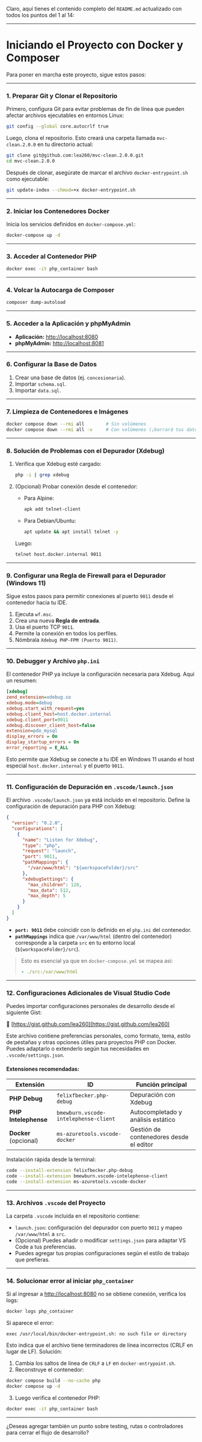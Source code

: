 Claro, aquí tienes el contenido completo del `README.md` actualizado con todos los puntos del 1 al 14:

---

# Iniciando el Proyecto con Docker y Composer

Para poner en marcha este proyecto, sigue estos pasos:

---

### 1. Preparar Git y Clonar el Repositorio

Primero, configura Git para evitar problemas de fin de línea que pueden afectar archivos ejecutables en entornos Linux:

```bash
git config --global core.autocrlf true
```

Luego, clona el repositorio. Esto creará una carpeta llamada `mvc-clean.2.0.0` en tu directorio actual:

```bash
git clone git@github.com:lea260/mvc-clean.2.0.0.git
cd mvc-clean.2.0.0
```

Después de clonar, asegúrate de marcar el archivo `docker-entrypoint.sh` como ejecutable:

```bash
git update-index --chmod=+x docker-entrypoint.sh
```

---

### 2. Iniciar los Contenedores Docker

Inicia los servicios definidos en `docker-compose.yml`:

```bash
docker-compose up -d
```

---

### 3. Acceder al Contenedor PHP

```bash
docker exec -it php_container bash
```

---

### 4. Volcar la Autocarga de Composer

```bash
composer dump-autoload
```

---

### 5. Acceder a la Aplicación y phpMyAdmin

* **Aplicación:** [http://localhost:8080](http://localhost:8080)
* **phpMyAdmin:** [http://localhost:8081](http://localhost:8081)

---

### 6. Configurar la Base de Datos

1. Crear una base de datos (ej. `concesionaria`).
2. Importar `schema.sql`.
3. Importar `data.sql`.

---

### 7. Limpieza de Contenedores e Imágenes

```bash
docker compose down --rmi all        # Sin volúmenes  
docker compose down --rmi all -v     # Con volúmenes (¡borrará tus datos!)
```

---

### 8. Solución de Problemas con el Depurador (Xdebug)

1. Verifica que Xdebug esté cargado:

   ```bash
   php -i | grep xdebug
   ```

2. (Opcional) Probar conexión desde el contenedor:

   * Para Alpine:

     ```bash
     apk add telnet-client
     ```

   * Para Debian/Ubuntu:

     ```bash
     apt update && apt install telnet -y
     ```

   Luego:

   ```bash
   telnet host.docker.internal 9011
   ```

---

### 9. Configurar una Regla de Firewall para el Depurador (Windows 11)

Sigue estos pasos para permitir conexiones al puerto `9011` desde el contenedor hacia tu IDE.

1. Ejecuta `wf.msc`.
2. Crea una nueva **Regla de entrada**.
3. Usa el puerto TCP `9011`.
4. Permite la conexión en todos los perfiles.
5. Nómbrala `Xdebug PHP-FPM (Puerto 9011)`.

---

### 10. Debugger y Archivo `php.ini`

El contenedor PHP ya incluye la configuración necesaria para Xdebug. Aquí un resumen:

```ini
[xdebug]
zend_extension=xdebug.so
xdebug.mode=debug
xdebug.start_with_request=yes
xdebug.client_host=host.docker.internal
xdebug.client_port=9011
xdebug.discover_client_host=false
extension=pdo_mysql
display_errors = On
display_startup_errors = On
error_reporting = E_ALL
```

Esto permite que Xdebug se conecte a tu IDE en Windows 11 usando el host especial `host.docker.internal` y el puerto `9011`.

---

### 11. Configuración de Depuración en `.vscode/launch.json`

El archivo `.vscode/launch.json` ya está incluido en el repositorio. Define la configuración de depuración para PHP con Xdebug:

```json
{
  "version": "0.2.0",
  "configurations": [
    {
      "name": "Listen for Xdebug",
      "type": "php",
      "request": "launch",
      "port": 9011,
      "pathMappings": {
        "/var/www/html": "${workspaceFolder}/src"
      },
      "xdebugSettings": {
        "max_children": 128,
        "max_data": 512,
        "max_depth": 5
      }
    }
  ]
}
```

* **`port: 9011`** debe coincidir con lo definido en el `php.ini` del contenedor.
* **`pathMappings`** indica que `/var/www/html` (dentro del contenedor) corresponde a la carpeta `src` en tu entorno local (`${workspaceFolder}/src`).

> Esto es esencial ya que en `docker-compose.yml` se mapea así:
>
> ```yaml
> - ./src:/var/www/html
> ```

---

### 12. Configuraciones Adicionales de Visual Studio Code

Puedes importar configuraciones personales de desarrollo desde el siguiente Gist:

🔗 [https://gist.github.com/lea260](https://gist.github.com/lea260)

Este archivo contiene preferencias personales, como formato, tema, estilo de pestañas y otras opciones útiles para proyectos PHP con Docker. Puedes adaptarlo o extenderlo según tus necesidades en `.vscode/settings.json`.

#### Extensiones recomendadas:

| Extensión             | ID                                    | Función principal                       |
| --------------------- | ------------------------------------- | --------------------------------------- |
| **PHP Debug**         | `felixfbecker.php-debug`              | Depuración con Xdebug                   |
| **PHP Intelephense**  | `bmewburn.vscode-intelephense-client` | Autocompletado y análisis estático      |
| **Docker** (opcional) | `ms-azuretools.vscode-docker`         | Gestión de contenedores desde el editor |

Instalación rápida desde la terminal:

```bash
code --install-extension felixfbecker.php-debug
code --install-extension bmewburn.vscode-intelephense-client
code --install-extension ms-azuretools.vscode-docker
```

---

### 13. Archivos `.vscode` del Proyecto

La carpeta `.vscode` incluida en el repositorio contiene:

* `launch.json`: configuración del depurador con puerto `9011` y mapeo `/var/www/html` a `src`.
* (Opcional) Puedes añadir o modificar `settings.json` para adaptar VS Code a tus preferencias.
* Puedes agregar tus propias configuraciones según el estilo de trabajo que prefieras.

---

### 14. Solucionar error al iniciar `php_container`

Si al ingresar a [http://localhost:8080](http://localhost:8080) no se obtiene conexión, verifica los logs:

```bash
docker logs php_container
```

Si aparece el error:

```
exec /usr/local/bin/docker-entrypoint.sh: no such file or directory
```

Esto indica que el archivo tiene terminadores de línea incorrectos (CRLF en lugar de LF). Solución:

1. Cambia los saltos de línea de `CRLF` a `LF` en `docker-entrypoint.sh`.
2. Reconstruye el contenedor:

```bash
docker compose build --no-cache php
docker compose up -d
```

3. Luego verifica el contenedor PHP:

```bash
docker exec -it php_container bash
```

---

¿Deseas agregar también un punto sobre testing, rutas o controladores para cerrar el flujo de desarrollo?
